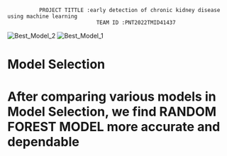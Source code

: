               PROJECT TITTLE :early detection of chronic kidney disease using machine learning           
                                TEAM ID :PNT2022TMID41437
![Best_Model_2](https://user-images.githubusercontent.com/80167752/201107109-f4a6dcc2-5fbc-4f29-b5e3-f20d6b6f5698.png)
![Best_Model_1](https://user-images.githubusercontent.com/80167752/201107115-0d8320e3-4ecc-4c6b-a5c7-fd0760a19f65.png)
<h1>Model Selection<h1>
  <p> After comparing various models in Model Selection, we find RANDOM FOREST MODEL more accurate and dependable</p>
